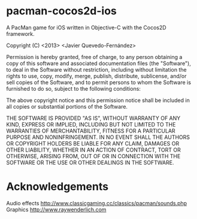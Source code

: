 pacman-cocos2d-ios
==================

A PacMan game for iOS written in Objective-C with the Cocos2D framework.

Copyright (C) <2013> <Javier Quevedo-Fernández>

Permission is hereby granted, free of charge, to any person obtaining a copy of this software and associated documentation files (the "Software"), to deal in the Software without restriction, including without limitation the rights to use, copy, modify, merge, publish, distribute, sublicense, and/or sell copies of the Software, and to permit persons to whom the Software is furnished to do so, subject to the following conditions:

The above copyright notice and this permission notice shall be included in all copies or substantial portions of the Software.

THE SOFTWARE IS PROVIDED "AS IS", WITHOUT WARRANTY OF ANY KIND, EXPRESS OR IMPLIED, INCLUDING BUT NOT LIMITED TO THE WARRANTIES OF MERCHANTABILITY, FITNESS FOR A PARTICULAR PURPOSE AND NONINFRINGEMENT. IN NO EVENT SHALL THE AUTHORS OR COPYRIGHT HOLDERS BE LIABLE FOR ANY CLAIM, DAMAGES OR OTHER LIABILITY, WHETHER IN AN ACTION OF CONTRACT, TORT OR OTHERWISE, ARISING FROM, OUT OF OR IN CONNECTION WITH THE SOFTWARE OR THE USE OR OTHER DEALINGS IN THE SOFTWARE.


Acknowledgements
==================
Audio effects
http://www.classicgaming.cc/classics/pacman/sounds.php
Graphics
http://www.raywenderlich.com


